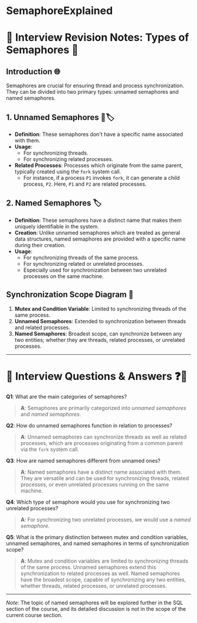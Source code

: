 # SemaphoreExplained

# 📝 Interview Revision Notes: Types of Semaphores 🚦

## Introduction 🌐
Semaphores are crucial for ensuring thread and process synchronization. They can be divided into two primary types: unnamed semaphores and named semaphores.

## 1. Unnamed Semaphores 🚫🏷️
- **Definition**: These semaphores don't have a specific name associated with them.
- **Usage**:
  - For synchronizing threads.
  - For synchronizing related processes. 
- **Related Processes**: Processes which originate from the same parent, typically created using the `fork` system call.
    - For instance, if a process `P1` invokes `fork`, it can generate a child process, `P2`. Here, `P1` and `P2` are related processes.
  
## 2. Named Semaphores 🏷️
- **Definition**: These semaphores have a distinct name that makes them uniquely identifiable in the system.
- **Creation**: Unlike unnamed semaphores which are treated as general data structures, named semaphores are provided with a specific name during their creation.
- **Usage**:
  - For synchronizing threads of the same process.
  - For synchronizing related or unrelated processes.
  - Especially used for synchronization between two unrelated processes on the same machine.
  
## Synchronization Scope Diagram 🌌
1. **Mutex and Condition Variable**: Limited to synchronizing threads of the same process.
2. **Unnamed Semaphores**: Extended to synchronization between threads and related processes.
3. **Named Semaphores**: Broadest scope, can synchronize between any two entities; whether they are threads, related processes, or unrelated processes.

---

# 🤔 Interview Questions & Answers ❓🔖

**Q1**: What are the main categories of semaphores?
> **A**: Semaphores are primarily categorized into *unnamed semaphores* and *named semaphores*.

**Q2**: How do unnamed semaphores function in relation to processes?
> **A**: Unnamed semaphores can synchronize threads as well as related processes, which are processes originating from a common parent via the `fork` system call.

**Q3**: How are named semaphores different from unnamed ones?
> **A**: Named semaphores have a distinct name associated with them. They are versatile and can be used for synchronizing threads, related processes, or even unrelated processes running on the same machine.

**Q4**: Which type of semaphore would you use for synchronizing two unrelated processes?
> **A**: For synchronizing two unrelated processes, we would use a *named semaphore*.

**Q5**: What is the primary distinction between mutex and condition variables, unnamed semaphores, and named semaphores in terms of synchronization scope?
> **A**: Mutex and condition variables are limited to synchronizing threads of the same process. Unnamed semaphores extend this synchronization to related processes as well. Named semaphores have the broadest scope, capable of synchronizing any two entities, whether threads, related processes, or unrelated processes. 

---

*Note*: The topic of named semaphores will be explored further in the SQL section of the course, and its detailed discussion is not in the scope of the current course section.

